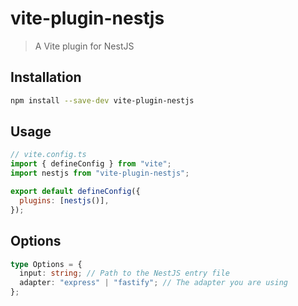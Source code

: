 # vite-plugin-nestjs

> A Vite plugin for NestJS

## Installation

```bash
npm install --save-dev vite-plugin-nestjs
```

## Usage

```js
// vite.config.ts
import { defineConfig } from "vite";
import nestjs from "vite-plugin-nestjs";

export default defineConfig({
  plugins: [nestjs()],
});
```

## Options

```ts
type Options = {
  input: string; // Path to the NestJS entry file
  adapter: "express" | "fastify"; // The adapter you are using
};
```
